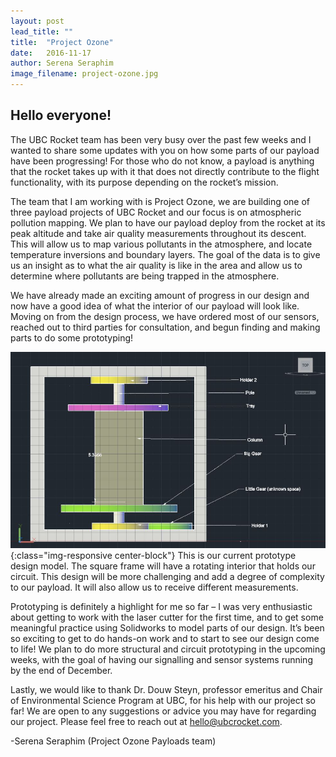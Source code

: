 ```yaml
---
layout: post
lead_title: ""
title:  "Project Ozone"
date:   2016-11-17
author:	Serena Seraphim
image_filename:	project-ozone.jpg
---
```


Hello everyone!
---
The UBC Rocket team has been very busy over the past few weeks and I wanted to share some updates with you on how some parts of our payload have been progressing! For those who do not know, a payload is anything that the rocket takes up with it that does not directly contribute to the flight functionality, with its purpose depending on the rocket’s mission.

The team that I am working with is Project Ozone, we are building one of three payload projects of UBC Rocket and our focus is on atmospheric pollution mapping. We plan to have our payload deploy from the rocket at its peak altitude and take air quality measurements throughout its descent. This will allow us to map various pollutants in the atmosphere, and locate temperature inversions and boundary layers. The goal of the data is to give us an insight as to what the air quality is like in the area and allow us to determine where pollutants are being trapped in the atmosphere. 

We have already made an exciting amount of progress in our design and now have a good idea of what the interior of our payload will look like. Moving on from the design process, we have ordered most of our sensors, reached out to third parties for consultation, and begun finding and making parts to do some prototyping!

![photo](/images/blog/atm-pollution-design.JPG){:class="img-responsive center-block"}
<span class="small">This is our current prototype design model. The square frame will have a rotating interior that holds our circuit. This design will be more challenging and add a degree of complexity to our payload. It will also allow us to receive different measurements.</span>

Prototyping is definitely a highlight for me so far – I was very enthusiastic about getting to work with the laser cutter for the first time, and to get some meaningful practice using Solidworks to model parts of our design. It’s been so exciting to get to do hands-on work and to start to see our design come to life! We plan to do more structural and circuit prototyping in the upcoming weeks, with the goal of having our signalling and sensor systems running by the end of December.

Lastly, we would like to thank Dr. Douw Steyn, professor emeritus and Chair of Environmental Science Program at UBC, for his help with our project so far! We are open to any suggestions or advice you may have for regarding our project. Please feel free to reach out at [hello@ubcrocket.com][email].

-Serena Seraphim (Project Ozone Payloads team)

[email]:  mailto:hello@ubcrocket.com
[title-image]: https://www.flickr.com/photos/ubcrocket/31041490596/in/dateposted/
